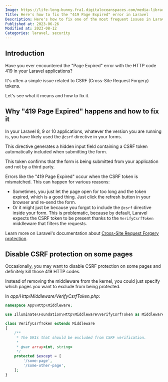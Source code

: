 ```yaml
---
Image: https://life-long-bunny.fra1.digitaloceanspaces.com/media-library/production/40/Data_security_24_bxnctl.png
Title: Here's how to fix the "419 Page Expired" error in Laravel
Description: Here's how to fix one of the most frequent issues in Laravel and learn exactly why it happens.
Published at: 2023-06-26
Modified at: 2023-08-12
Categories: laravel, security
---
```


## Introduction

Have you ever encountered the "Page Expired" error with the HTTP code 419 in your Laravel applications?

It's often a simple issue related to CSRF (Cross-Site Request Forgery) tokens.

Let's see what it means and how to fix it.

##  Why "419 Page Expired" happens and how to fix it

In your Laravel 8, 9 or 10 applications, whatever the version you are running is, you have likely used the `@csrf` directive in your forms.

This directive generates a hidden input field containing a CSRF token automatically included when submitting the form.

This token confirms that the form is being submitted from your application and not by a third party.

Errors like the "419 Page Expired" occur when the CSRF token is mismatched. This can happen for various reasons:

- Sometimes, you just let the page open for too long and the token expired, which is a good thing. Just click the refresh button in your browser and re-send the form.
- Or it might just be because you forgot to include the `@csrf` directive inside your form. This is problematic, because by default, Laravel expects the CSRF token to be present thanks to the `VerifyCsrfToken` middleware that filters the requests.

Learn more on Laravel's documentation about [Cross-Site Request Forgery protection](https://laravel.com/docs/10.x/csrf).

## Disable CSRF protection on some pages

Occasionally, you may want to disable CSRF protection on some pages and definitely kill those 419 HTTP codes.

Instead of removing the middleware from the kernel, you could just specify which pages you want to exclude from being protected.

In *app/Http/Middleware/VerifyCsrfToken.php*:

```php
namespace App\Http\Middleware;

use Illuminate\Foundation\Http\Middleware\VerifyCsrfToken as Middleware;

class VerifyCsrfToken extends Middleware
{
    /**
     * The URIs that should be excluded from CSRF verification.
     *
     * @var array<int, string>
     */
    protected $except = [
        '/some-page',
        '/some-other-page',
    ];
}
```

